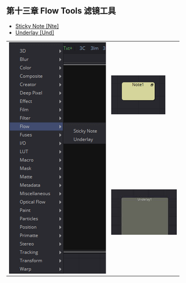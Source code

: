 ## 第十三章 Flow Tools 滤镜工具

- [Sticky Note [Nte]](./Sticky%20Note%20[Nte].md) 
- [Underlay [Und]](./Underlay%20[Und].md) 

<table id="img">
  <tr>
    <td rowspan="2"><img src="images/Flow_index.png" alt="Flow_index"></td>
    <td><img src="images/index_StickyNote.png" alt="index_StickyNote"></td>
  </tr>
  <tr>
    <td><img src="images/index_Underlay.jpg" alt="index_Underlay"></td>
  </tr>
</table>

